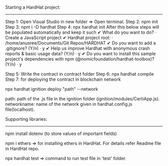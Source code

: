 Starting a HardHat project:
***************************

Step 1: Open Visual Studio in new folder => Open terminal.
Step 2: npm init 
Step 3: npm i -D hardhat
Step 4: npx hardhat init
After this below steps will be populated automatically and keep it such
✔ What do you want to do? · Create a JavaScript project
✔ Hardhat project root: · /home/anusree/Documents/Git Repos/HARDHAT
✔ Do you want to add a .gitignore? (Y/n) · y
✔ Help us improve Hardhat with anonymous crash reports & basic usage data? (Y/n) · y
✔ Do you want to install this sample project's dependencies with npm (@nomicfoundation/hardhat-toolbox)? (Y/n) · y

Step 5: Write the contract in contract folder
Step 6: npx hardhat compile
Step 7: for deploying the contract in blockchain network

npx hardhat ignition deploy "path" --network 

path: path of the .js file in the ignition folder (ignition/modules/CertiApp.js).
networkname: name of the network given in hardhat.config.js file(localhost).

Supporting libraries:
*********************
npm install dotenv (to store values of important fields)

npm i ethers => for installing ethers in HardHat. For details refer Readme file in HardHat repo.

npx hardhat test => command to run test file in 'test' folder.
